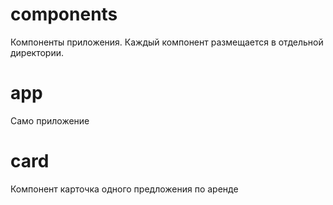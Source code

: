 # components

Компоненты приложения. Каждый компонент размещается в отдельной директории.

# app 
  Само приложение
# card
  Компонент карточка одного предложения по аренде
